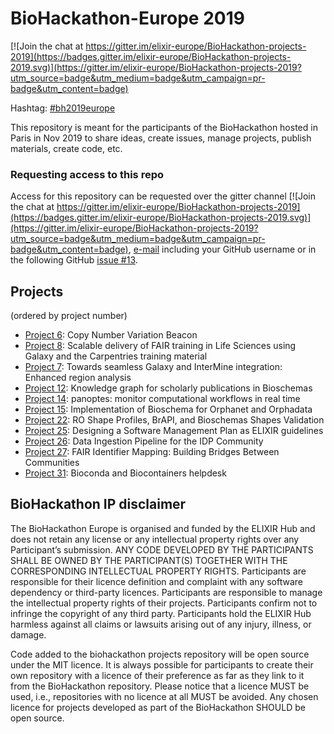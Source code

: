 # BioHackathon-Europe 2019

[![Join the chat at https://gitter.im/elixir-europe/BioHackathon-projects-2019](https://badges.gitter.im/elixir-europe/BioHackathon-projects-2019.svg)](https://gitter.im/elixir-europe/BioHackathon-projects-2019?utm_source=badge&utm_medium=badge&utm_campaign=pr-badge&utm_content=badge)

Hashtag: [#bh2019europe](https://twitter.com/hashtag/bh2019europe?f=live)

This repository is meant for the participants of the BioHackathon hosted in Paris in Nov 2019 to share ideas, create issues, manage projects, publish materials, create code, etc.


### Requesting access to this repo

Access for this repository can be requested over the gitter channel [![Join the chat at https://gitter.im/elixir-europe/BioHackathon-projects-2019](https://badges.gitter.im/elixir-europe/BioHackathon-projects-2019.svg)](https://gitter.im/elixir-europe/BioHackathon-projects-2019?utm_source=badge&utm_medium=badge&utm_campaign=pr-badge&utm_content=badge), [e-mail](mailto:biohackathon-europe@elixir-europe.org) including your GitHub username or in the following GitHub [issue #13](https://github.com/elixir-europe/BioHackathon-projects-2019/issues/13).

## Projects

(ordered by project number)

* [Project 6](projects/6): Copy Number Variation Beacon
* [Project 8](projects/8): Scalable delivery of FAIR training in Life Sciences using Galaxy and the Carpentries training material
* [Project 7](projects/7): Towards seamless Galaxy and InterMine integration: Enhanced region analysis
* [Project 12](projects/12): Knowledge graph for scholarly publications in Bioschemas 
* [Project 14](projects/14): panoptes: monitor computational workflows in real time 
* [Project 15](projects/15): Implementation of Bioschema for Orphanet and Orphadata
* [Project 22](projects/22): RO Shape Profiles, BrAPI, and Bioschemas Shapes Validation
* [Project 25](projects/25): Designing a Software Management Plan as ELIXIR guidelines
* [Project 26](projects/26): Data Ingestion Pipeline for the IDP Community
* [Project 27](projects/27): FAIR Identifier Mapping: Building Bridges Between Communities
* [Project 31](projects/31): Bioconda and Biocontainers helpdesk

## BioHackathon IP disclaimer

The BioHackathon Europe is organised and funded  by the ELIXIR Hub and does not retain any license or any intellectual property rights over any Participant’s submission.
ANY CODE DEVELOPED BY THE PARTICIPANTS SHALL BE OWNED BY THE PARTICIPANT(S) TOGETHER WITH THE CORRESPONDING INTELLECTUAL PROPERTY RIGHTS. Participants are responsible for their licence definition and complaint with any software dependency or third-party licences. Participants are responsible to manage the intellectual property rights of their projects. Participants confirm not to infringe the copyright of any third party. Participants hold the ELIXIR Hub harmless against all claims or lawsuits arising out of any injury, illness, or damage.
 
Code added to the biohackathon projects repository will be open source under the MIT licence. It is always possible for participants to create their own repository with a licence of their preference as far as they link to it from the BioHackathon repository. Please notice that a licence MUST be used, i.e., repositories with no licence at all MUST be avoided. Any chosen licence for projects developed as part of the BioHackathon SHOULD be open source.
